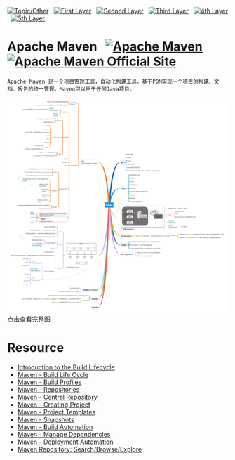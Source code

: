[![Topic/Other](https://img.shields.io/badge/Topic\/Other-blue-blue.svg)](#) &nbsp;  [![First Layer](https://img.shields.io/badge/First_Layer-green-green.svg)](#) &nbsp;  [![Second Layer](https://img.shields.io/badge/Second_Layer-red-red.svg)](#) &nbsp;  [![Third Layer](https://img.shields.io/badge/Third_Layer-yellow-yellow.svg)](#) &nbsp;  [![4th Layer](https://img.shields.io/badge/4th_Layer-orange-orange.svg)](#) &nbsp;  [![5th Layer](https://img.shields.io/badge/5th_Layer-blue-blue.svg)](#)

# Apache Maven &nbsp; [![Apache Maven](https://img.shields.io/badge/Apache_Maven-ing-blue.svg)](#) [![Apache Maven Official Site](https://img.shields.io/badge/Apache_Maven-Official_Site-blue.svg)](https://maven.apache.org/)

```
Apache Maven 是一个项目管理工具，自动化构建工具。基于POM实现一个项目的构建、文档、报告的统一管理。Maven可以用于任何Java项目。
```

[![Apache Maven](./Maven.png)点击查看完整图](https://www.processon.com/embed/mind/5a655904e4b0332f153fc9c9)

# Resource

- [Introduction to the Build Lifecycle](https://maven.apache.org/guides/introduction/introduction-to-the-lifecycle.html)
- [Maven - Build Life Cycle](https://www.tutorialspoint.com/maven/maven_build_life_cycle.htm)
- [Maven - Build Profiles](https://www.tutorialspoint.com/maven/maven_build_profiles.htm)
- [Maven - Repositories](https://www.tutorialspoint.com/maven/maven_repositories.htm)
- [Maven - Central Repository](https://repo1.maven.org/maven2/)
- [Maven - Creating Project](https://www.tutorialspoint.com/maven/maven_creating_project.htm)
- [Maven - Project Templates](https://www.tutorialspoint.com/maven/maven_project_templates.htm)
- [Maven - Snapshots](https://www.tutorialspoint.com/maven/maven_snapshots.htm)
- [Maven - Build Automation](https://www.tutorialspoint.com/maven/maven_build_automation.htm)
- [Maven - Manage Dependencies](https://www.tutorialspoint.com/maven/maven_manage_dependencies.htm)
- [Maven - Deployment Automation](https://www.tutorialspoint.com/maven/maven_deployment_automation.htm)
- [Maven Repository: Search/Browse/Explore](http://mvnrepository.com/)